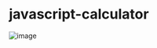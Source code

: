 # javascript-calculator

![image](https://github.com/bikram-cloud/javascript-calculator/assets/55617267/8ec02076-cfc3-4c8d-8adb-2767569bdf1d)

